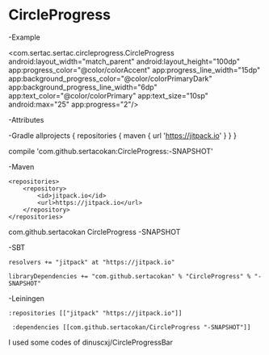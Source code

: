 # CircleProgress
 
 
-Example 
 
 <com.sertac.sertac.circleprogress.CircleProgress    
		android:layout_width="match_parent"
		android:layout_height="100dp"
        	app:progress_color="@color/colorAccent"
        	app:progress_line_width="15dp"
        	app:background_progress_color="@color/colorPrimaryDark"
        	app:background_progress_line_width="6dp"
        	app:text_color="@color/colorPrimary"
        	app:text_size="10sp"
        	android:max="25"
        	app:progress="2"/>
        
 -Attributes
 
 <?xml version="1.0" encoding="utf-8"?>
<resources>
    <declare-styleable name="CircleProgress">
        <attr name="progress_color" format="color|reference" />
        <attr name="progress_line_width" format="dimension|reference"/>
        <attr name="background_progress_color" format="color|reference"/>
        <attr name="background_progress_line_width" format="dimension|reference"/>
        <attr name="text_color" format="color|reference"/>
        <attr name="text_size" format="dimension|reference"/>
        <attr name="progress" format="integer|reference"/>
    </declare-styleable>
</resources>

-Gradle
	allprojects {
		repositories {
			maven { url 'https://jitpack.io' }
		}
	}
  
  compile 'com.github.sertacokan:CircleProgress:-SNAPSHOT'
	
  
  -Maven
  
  	<repositories>
		<repository>
		    <id>jitpack.io</id>
		    <url>https://jitpack.io</url>
		</repository>
	</repositories>
	
  <dependency>
	    <groupId>com.github.sertacokan</groupId>
	    <artifactId>CircleProgress</artifactId>
	    <version>-SNAPSHOT</version>
	</dependency>
  
  -SBT
  
    resolvers += "jitpack" at "https://jitpack.io"
    	
	libraryDependencies += "com.github.sertacokan" % "CircleProgress" % "-SNAPSHOT"	

-Leiningen

    :repositories [["jitpack" "https://jitpack.io"]]
        	
	 :dependencies [[com.github.sertacokan/CircleProgress "-SNAPSHOT"]]	


I used some codes of dinuscxj/CircleProgressBar

        
    
    
